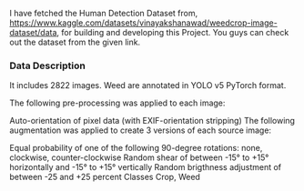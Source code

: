I have fetched the Human Detection Dataset from, https://www.kaggle.com/datasets/vinayakshanawad/weedcrop-image-dataset/data, for building and developing this Project. You guys can check out the dataset from the given link.

### Data Description

It includes 2822 images.
Weed are annotated in YOLO v5 PyTorch format.

The following pre-processing was applied to each image:

Auto-orientation of pixel data (with EXIF-orientation stripping)
The following augmentation was applied to create 3 versions of each source image:

Equal probability of one of the following 90-degree rotations: none, clockwise, counter-clockwise
Random shear of between -15° to +15° horizontally and -15° to +15° vertically
Random brigthness adjustment of between -25 and +25 percent
Classes
Crop, Weed